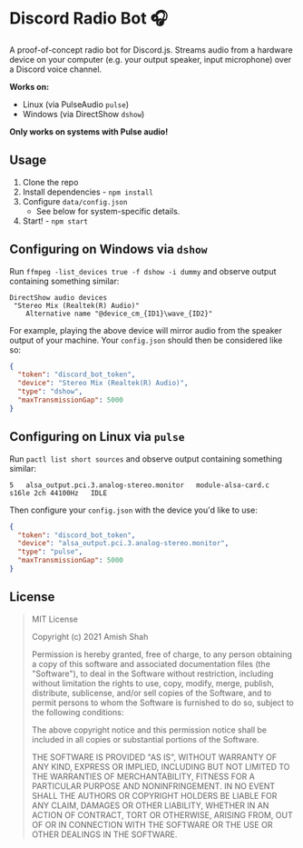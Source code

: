 # Discord Radio Bot 🎧

A proof-of-concept radio bot for Discord.js. Streams audio from a hardware device on your computer (e.g. your output speaker, input microphone) over a Discord voice channel.

**Works on:**

- Linux (via PulseAudio `pulse`)
- Windows (via DirectShow `dshow`)

**Only works on systems with Pulse audio!**

## Usage

1. Clone the repo
2. Install dependencies - `npm install`
3. Configure `data/config.json`
	- See below for system-specific details.
4. Start! - `npm start`

## Configuring on Windows via `dshow`

Run `ffmpeg -list_devices true -f dshow -i dummy` and observe output containing something similar:

```
DirectShow audio devices
 "Stereo Mix (Realtek(R) Audio)"
    Alternative name "@device_cm_{ID1}\wave_{ID2}"
```

For example, playing the above device will mirror audio from the speaker output of your machine. Your `config.json` should then be considered like so:

```json
{
  "token": "discord_bot_token",
  "device": "Stereo Mix (Realtek(R) Audio)",
  "type": "dshow",
  "maxTransmissionGap": 5000
}
```

## Configuring on Linux via `pulse`

Run `pactl list short sources` and observe output containing something similar:

```
5   alsa_output.pci.3.analog-stereo.monitor   module-alsa-card.c   s16le 2ch 44100Hz   IDLE
```

Then configure your `config.json` with the device you'd like to use:

```json
{
  "token": "discord_bot_token",
  "device": "alsa_output.pci.3.analog-stereo.monitor",
  "type": "pulse",
  "maxTransmissionGap": 5000
}
```

## License

> MIT License
> 
> Copyright (c) 2021 Amish Shah
> 
> Permission is hereby granted, free of charge, to any person obtaining a copy
> of this software and associated documentation files (the "Software"), to deal
> in the Software without restriction, including without limitation the rights
> to use, copy, modify, merge, publish, distribute, sublicense, and/or sell
> copies of the Software, and to permit persons to whom the Software is
> furnished to do so, subject to the following conditions:
> 
> The above copyright notice and this permission notice shall be included in all
> copies or substantial portions of the Software.
> 
> THE SOFTWARE IS PROVIDED "AS IS", WITHOUT WARRANTY OF ANY KIND, EXPRESS OR
> IMPLIED, INCLUDING BUT NOT LIMITED TO THE WARRANTIES OF MERCHANTABILITY,
> FITNESS FOR A PARTICULAR PURPOSE AND NONINFRINGEMENT. IN NO EVENT SHALL THE
> AUTHORS OR COPYRIGHT HOLDERS BE LIABLE FOR ANY CLAIM, DAMAGES OR OTHER
> LIABILITY, WHETHER IN AN ACTION OF CONTRACT, TORT OR OTHERWISE, ARISING FROM,
> OUT OF OR IN CONNECTION WITH THE SOFTWARE OR THE USE OR OTHER DEALINGS IN THE
> SOFTWARE.

